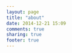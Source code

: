 ```yaml
---
layout: page
title: "about"
date: 2014-12-21 15:09
comments: true
sharing: true
footer: true
---
```

